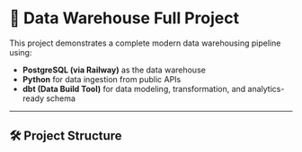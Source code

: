 # 🧠 Data Warehouse Full Project

This project demonstrates a complete modern data warehousing pipeline using:

- **PostgreSQL (via Railway)** as the data warehouse
- **Python** for data ingestion from public APIs
- **dbt (Data Build Tool)** for data modeling, transformation, and analytics-ready schema

---

## 🛠️ Project Structure
